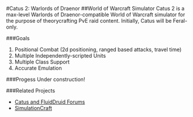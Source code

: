 #Catus 2: Warlords of Draenor
##World of Warcraft Simulator
Catus 2 is a max-level Warlords of Draenor-compatible World of Warcraft simulator for the purpose of theorycrafting PvE raid content.  Initially, Catus will be Feral-only.

###Goals
1. Positional Combat (2d positioning, ranged based attacks, travel time)
2. Multiple Independently-scripted Units
3. Multiple Class Support
4. Accurate Emulation

###Progess
Under construction!

###Related Projects
* [Catus and FluidDruid Forums](http://fluiddruid.net/forum/viewtopic.php?f=3&t=4574)
* [SimulationCraft](https://code.google.com/p/simulationcraft/)


